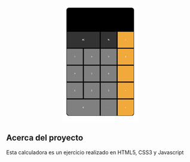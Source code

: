 <div align="center">
    <img width="40%" src="calculadora.jpg">
</div>

## Acerca del proyecto
Esta calculadora es un ejercicio realizado en HTML5, CSS3 y Javascript 